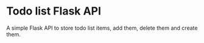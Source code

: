 # Todo list Flask API

A simple Flask API to store todo list items, add them, delete them and create them.
